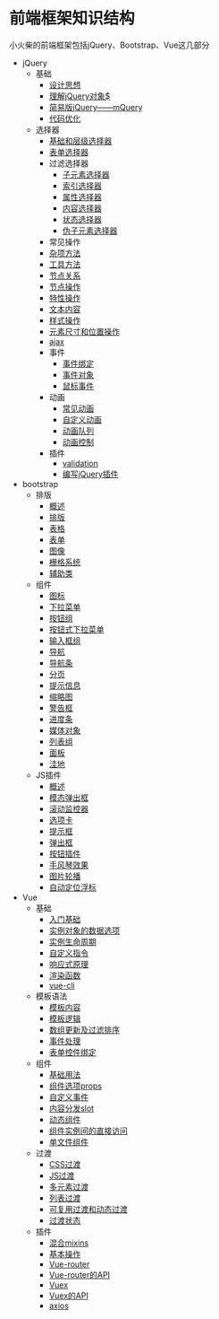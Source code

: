 # 前端框架知识结构

小火柴的前端框架包括jQuery、Bootstrap、Vue这几部分

* jQuery
  * 基础
    * [设计思想](jq/base/design.md)
    * [理解jQuery对象$](jq/base/jqueryObj.md)
    * [简易版jQuery——mQuery](jq/base/mQuery.md)
    * [代码优化](jq/base/optimize.md)
  * 选择器
    * [基础和层级选择器](jq/selector/baseAndLevelSelector.md) 
    * [表单选择器](jq/selector/formSelector.md)  
    * 过滤选择器
      * [子元素选择器](jq/selector/childElementSelector.md)  
      * [索引选择器](jq/selector/indexSelector.md)  
      * [属性选择器](jq/selector/attrSelector.md)  
      * [内容选择器](jq/selector/contentSelector.md)
      * [状态选择器](jq/selector/statusSelector.md)  
      * [伪子元素选择器](jq/selector/pseudoChildElementSelector.md)  
    *  常见操作
      * [杂项方法](jq/method/miscellaneous.md)
      * [工具方法](jq/method/utils.md)
      * [节点关系](jq/method/nodeRelation.md)
      * [节点操作](jq/method/nodeOperation.md)
      * [特性操作](jq/method/attrOperation.md)
      * [文本内容](jq/method/contents.md)
      * [样式操作](jq/method/styleOperation.md)
      * [元素尺寸和位置操作](jq/method/clientBounding.md)
      * [ajax](jq/method/ajax.md) 
    * 事件
      * [事件绑定](jq/event/eventHandle.md)
      * [事件对象](jq/event/eventObject.md)
      * [鼠标事件](jq/event/mouse.md)
    * 动画
      * [常见动画](jq/animate/threeAnimation.md) 
      * [自定义动画](jq/animate/customAnimation.md) 
      * [动画队列](jq/animate/queueAnimation.md) 
      * [动画控制](jq/animate/controlAnimation.md) 
    * 插件
      * [validation](jq/validate/validation.md)
      * [编写jQuery插件](jq/validate/makePlug.md) 
* bootstrap
  * 排版
    * [概述](bs/makeup/overview.md)
    * [排版](bs/makeup/makeup.md)
    * [表格](bs/makeup/table.md)
    * [表单](bs/makeup/form.md)
    * [图像](bs/makeup/image.md)
    * [栅格系统](bs/makeup/grid.md)
    * [辅助类](bs/makeup/assist.md)
  * 组件
    * [图标](bs/module/icon.md)
    * [下拉菜单](bs/module/dropdown.md)
    * [按钮组](bs/module/btn-group.md)
    * [按钮式下拉菜单](bs/module/dropdown-menu.md)
    * [输入框组](bs/module/input-group.md)
    * [导航](bs/module/nav.md)
    * [导航条](bs/module/navbar.md)
    * [分页](bs/module/page.md)
    * [提示信息](bs/module/label.md)
    * [缩略图](bs/module/thumbnail.md)
    * [警告框](bs/module/alert.md)
    * [进度条](bs/module/progress.md)
    * [媒体对象](bs/module/media.md)
    * [列表组](bs/module/list-group.md)
    * [面板](bs/module/panel.md)
    * [洼地](bs/module/well.md)
  * JS插件    
    * [概述](bs/plug/overview.md)
    * [模态弹出框](bs/plug/modal.md)
    * [滚动监控器](bs/plug/scroll.md)
    * [选项卡](bs/plug/tab.md)
    * [提示框](bs/plug/tooltip.md)
    * [弹出框](bs/plug/popover.md)
    * [按钮插件](bs/plug/btn.md)
    * [手风琴效果](bs/plug/collapse.md)
    * [图片轮播](bs/plug/carousel.md)
    * [自动定位浮标](bs/plug/affix.md)      
* Vue
  * 基础
      * [入门基础](vue/base/base.md) 
      * [实例对象的数据选项](vue/base/dataOption.md)
      * [实例生命周期](vue/base/lifecycle.md)
      * [自定义指令](vue/base/customDirectives.md)
      * [响应式原理](vue/base/reactivity.md)
      * [渲染函数](vue/base/renderFunctions.md)
      * [vue-cli](vue/base/vue-cli.md)
  * 模板语法
      * [模板内容](vue/template/templateContent.md)
      * [模板逻辑](vue/template/templateLogic.md)  
      * [数组更新及过滤排序](vue/template/listRendering.md)
      * [事件处理](vue/template/eventHandling.md)
      * [表单控件绑定](vue/template/formInputBindings.md)
  * 组件
      * [基础用法](vue/components/base.md)
      * [组件选项props](vue/components/props.md)
      * [自定义事件](vue/components/customEvents.md)
      * [内容分发slot](vue/components/slot.md)
      * [动态组件](vue/components/dynamicComponents.md)
      * [组件实例间的直接访问](vue/components/DirectAccess.md)
      * [单文件组件](vue/components/singleFile.md)
  * 过渡
      * [CSS过渡](vue/transition/css.md) 
      * [JS过渡](vue/transition/js.md) 
      * [多元素过渡](vue/transition/elements.md) 
      * [列表过渡](vue/transition/list.md) 
      * [可复用过渡和动态过渡](vue/transition/others.md) 
      * [过渡状态](vue/transition/state.md) 
  * 插件
      * [混合mixins](vue/plug/mixins.md) 
      * [基本操作](vue/plug/base.md) 
      * [Vue-router](vue/plug/Vue-router.md) 
      * [Vue-router的API](vue/plug/Vue-routerAPI.md) 
      * [Vuex](vue/plug/Vuex.md) 
      * [Vuex的API](vue/plug/VuexAPI.md) 
      * [axios](vue/plug/axios.md)     